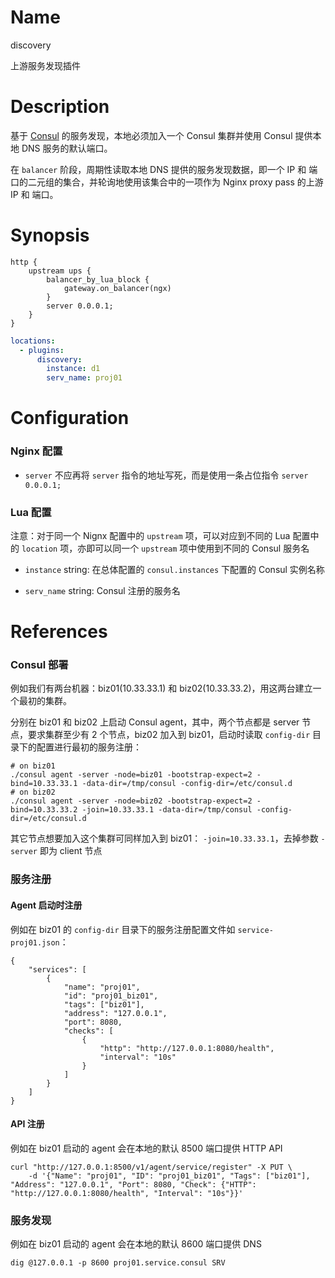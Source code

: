 Name
====

discovery

上游服务发现插件

Description
===========

基于 [Consul](https://www.consul.io/docs/index.html) 的服务发现，本地必须加入一个 Consul 集群并使用 Consul 提供本地 DNS 服务的默认端口。

在 `balancer` 阶段，周期性读取本地 DNS 提供的服务发现数据，即一个 IP 和 端口的二元组的集合，并轮询地使用该集合中的一项作为 Nginx proxy pass 的上游 IP 和 端口。

Synopsis
========

```nginx
http {
    upstream ups {
        balancer_by_lua_block {
            gateway.on_balancer(ngx)
        }
        server 0.0.0.1;
    }
}
```

```yaml
locations:
  - plugins:
      discovery:
        instance: d1
        serv_name: proj01
```

Configuration
=============

### Nginx 配置

* `server` 不应再将 `server` 指令的地址写死，而是使用一条占位指令 `server 0.0.0.1;`

### Lua 配置

注意：对于同一个 Nignx 配置中的 `upstream` 项，可以对应到不同的 Lua 配置中的 `location` 项，亦即可以同一个 `upstream` 项中使用到不同的 Consul 服务名

* `instance` string: 在总体配置的 `consul.instances` 下配置的 Consul 实例名称

* `serv_name` string: Consul 注册的服务名

References
==========

### Consul 部署

例如我们有两台机器：biz01(10.33.33.1) 和 biz02(10.33.33.2)，用这两台建立一个最初的集群。

分别在 biz01 和 biz02 上启动 Consul agent，其中，两个节点都是 server 节点，要求集群至少有 2 个节点，biz02 加入到 biz01，启动时读取 `config-dir` 目录下的配置进行最初的服务注册：

```shell
# on biz01
./consul agent -server -node=biz01 -bootstrap-expect=2 -bind=10.33.33.1 -data-dir=/tmp/consul -config-dir=/etc/consul.d
# on biz02
./consul agent -server -node=biz02 -bootstrap-expect=2 -bind=10.33.33.2 -join=10.33.33.1 -data-dir=/tmp/consul -config-dir=/etc/consul.d
```

其它节点想要加入这个集群可同样加入到 biz01： `-join=10.33.33.1`，去掉参数 `-server` 即为 client 节点

### 服务注册

#### Agent 启动时注册

例如在 biz01 的 `config-dir` 目录下的服务注册配置文件如 `service-proj01.json`：
```
{
    "services": [
        {
            "name": "proj01",
            "id": "proj01_biz01",
            "tags": ["biz01"],
            "address": "127.0.0.1",
            "port": 8080,
            "checks": [
                {
                    "http": "http://127.0.0.1:8080/health",
                    "interval": "10s"
                }
            ]
        }
    ]
}
```

#### API 注册

例如在 biz01 启动的 agent 会在本地的默认 8500 端口提供 HTTP API

```shell
curl "http://127.0.0.1:8500/v1/agent/service/register" -X PUT \
    -d '{"Name": "proj01", "ID": "proj01_biz01", "Tags": ["biz01"], "Address": "127.0.0.1", "Port": 8080, "Check": {"HTTP": "http://127.0.0.1:8080/health", "Interval": "10s"}}'
```

### 服务发现

例如在 biz01 启动的 agent 会在本地的默认 8600 端口提供 DNS

```shell
dig @127.0.0.1 -p 8600 proj01.service.consul SRV
```

